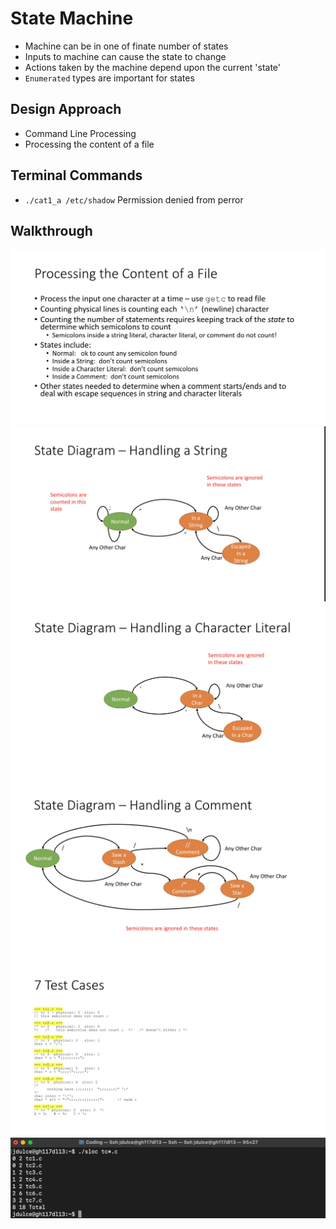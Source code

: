 # State Machine
- Machine can be in one of finate number of states
- Inputs to machine can cause the state to change
- Actions taken by the machine depend upon the current 'state'
- `Enumerated` types are important for states

## Design Approach
- Command Line Processing
- Processing the content of a file

## Terminal Commands
- `./cat1_a /etc/shadow` Permission denied from perror

## Walkthrough

![info1](img/Screenshot%202024-09-28%20at%208.17.57%20PM.png)
![info2](img/Screenshot%202024-09-28%20at%208.18.03%20PM.png)
![info3](img/Screenshot%202024-09-28%20at%208.18.08%20PM.png)
![info4](img/Screenshot%202024-09-28%20at%208.18.14%20PM.png)
![info5](img/Screenshot%202024-09-28%20at%208.18.38%20PM.png)
![output](img/Screenshot%202024-09-28%20at%208.24.27%20PM.png)